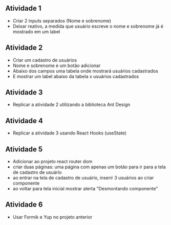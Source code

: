## Atividade 1
- Criar 2 inputs separados (Nome e sobrenome)
- Deixar reativo, a medida que usuário escreve o nome e sobrenome já é mostrado em um label

## Atividade 2
- Criar um cadastro de usuários
- Nome e sobrenome e um botão adicionar
- Abaixo dos campos uma tabela onde mostrará usuários cadastrados
- E mostrar um label abaixo da tabela x usuários cadastrados

## Atividade 3
- Replicar a atividade 2 utilizando a biblioteca Ant Design

## Atividade 4
- Replicar a atividade 3 usando React Hooks (useState)

## Atividade 5

- Adicionar ao projeto react router dom
- criar duas páginas: uma página com apenas um botão para ir para a tela de cadastro de usuário
- ao entrar na tela de cadastro de usuário, inserir 3 usuários ao criar componente 
- ao voltar para tela inicial mostrar alerta "Desmontando componente"

## Atividade 6

- Usar Formik e Yup no projeto anterior
